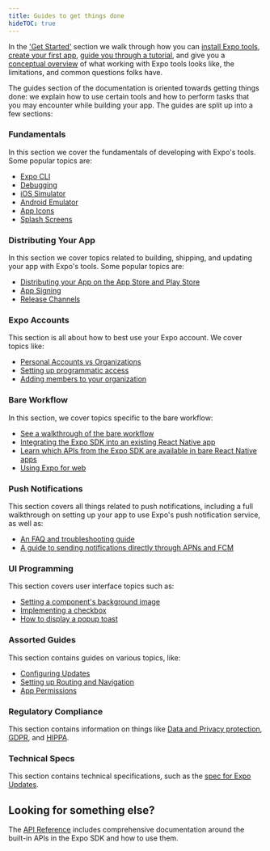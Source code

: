 ```yaml
---
title: Guides to get things done
hideTOC: true
---
```


In the ['Get Started'](/) section we walk through how you can [install Expo tools](get-started/installation.md), [create your first app](get-started/create-a-new-app.md), [guide you through a tutorial](tutorial/planning.md), and give you a [conceptual overview](introduction/managed-vs-bare.md) of what working with Expo tools looks like, the limitations, and common questions folks have.

The guides section of the documentation is oriented towards getting things done: we explain how to use certain tools and how to perform tasks that you may encounter while building your app. The guides are split up into a few sections:

### Fundamentals

In this section we cover the fundamentals of developing with Expo's tools. Some popular topics are:

- [Expo CLI](workflow/expo-cli.md)
- [Debugging](workflow/debugging.md)
- [iOS Simulator](workflow/ios-simulator.md)
- [Android Emulator](workflow/android-studio-emulator.md)
- [App Icons](guides/app-icons.md)
- [Splash Screens](guides/splash-screens.md)

### Distributing Your App

In this section we cover topics related to building, shipping, and updating your app with Expo's tools. Some popular topics are:

- [Distributing your App on the App Store and Play Store](distribution/introduction.md)
- [App Signing](app-signing/app-credentials.md)
- [Release Channels](distribution/release-channels.md)

### Expo Accounts

This section is all about how to best use your Expo account. We cover topics like:

- [Personal Accounts vs Organizations](accounts/account-types.md)
- [Setting up programmatic access](accounts/programmatic-access.md)
- [Adding members to your organization](accounts/working-together.md)

### Bare Workflow

In this section, we cover topics specific to the bare workflow:

- [See a walkthrough of the bare workflow](bare/unimodules-full-list.md)
- [Integrating the Expo SDK into an existing React Native app](bare/existing-apps.md)
- [Learn which APIs from the Expo SDK are available in bare React Native apps](bare/unimodules-full-list.md)
- [Using Expo for web](bare/using-web.md)

### Push Notifications

This section covers all things related to push notifications, including a full walkthrough on setting up your app to use Expo's push notification service, as well as:

- [An FAQ and troubleshooting guide](push-notifications/faq.md)
- [A guide to sending notifications directly through APNs and FCM](push-notifications/sending-notifications-custom.md)

### UI Programming

This section covers user interface topics such as:

- [Setting a component's background image](ui-programming/image-background.md)
- [Implementing a checkbox](ui-programming/implementing-a-checkbox.md)
- [How to display a popup toast](ui-programming/react-native-toast.md)

### Assorted Guides

This section contains guides on various topics, like:

- [Configuring Updates](guides/configuring-updates.md)
- [Setting up Routing and Navigation](guides/routing-and-navigation.md)
- [App Permissions](guides/permissions.md)

### Regulatory Compliance

This section contains information on things like [Data and Privacy protection](regulatory-compliance/data-and-privacy-protection.md), [GDPR](regulatory-compliance/gdpr.md), and [HIPPA](regulatory-compliance/hipaa.md).

### Technical Specs

This section contains technical specifications, such as the [spec for Expo Updates](technical-specs/expo-updates-0.md).

## Looking for something else?

The [API Reference](versions/latest/index.md) includes comprehensive documentation around the built-in APIs in the Expo SDK and how to use them.
